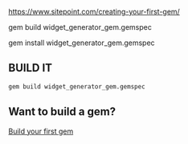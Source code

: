 https://www.sitepoint.com/creating-your-first-gem/

gem build widget_generator_gem.gemspec


gem install widget_generator_gem.gemspec

## BUILD IT

````bash
gem build widget_generator_gem.gemspec
````

## Want to build a gem?

[Build your first gem](https://www.sitepoint.com/creating-your-first-gem/)